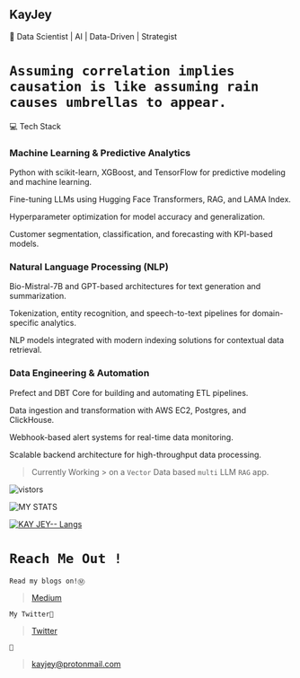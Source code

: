 
## KayJey

🚀 Data Scientist | AI | Data-Driven | Strategist

# `Assuming correlation implies causation is like assuming rain causes umbrellas to appear. `

💻 Tech Stack

### Machine Learning & Predictive Analytics

Python with scikit-learn, XGBoost, and TensorFlow for predictive modeling and machine learning.

Fine-tuning LLMs using Hugging Face Transformers, RAG, and LAMA Index.

Hyperparameter optimization for model accuracy and generalization.

Customer segmentation, classification, and forecasting with KPI-based models.

### Natural Language Processing (NLP)

Bio-Mistral-7B and GPT-based architectures for text generation and summarization.

Tokenization, entity recognition, and speech-to-text pipelines for domain-specific analytics.

NLP models integrated with modern indexing solutions for contextual data retrieval.

### Data Engineering & Automation

Prefect and DBT Core for building and automating ETL pipelines.

Data ingestion and transformation with AWS EC2, Postgres, and ClickHouse.

Webhook-based alert systems for real-time data monitoring.

Scalable backend architecture for high-throughput data processing.



> Currently  Working  > on a `Vector` Data  based `multi` LLM `RAG` app.

![vistors](https://visitor-badge.laobi.icu/badge?page_id=KayJey.KayJey) 

![MY STATS](https://github-readme-stats.vercel.app/api?username=KayJey&show_icons=true&border_color=2e4058)

[![KAY JEY-- Langs](https://github-readme-stats.vercel.app/api/top-langs/?username=KayJey&layout=compact&border_color=2e4058)](https://github.com/KayJey/github-readme-stats)




 # `Reach Me Out !`


`Read my blogs on!Ⓜ️`
>[Medium](https://kayjey.medium.com//)

`My Twitter🎫`
>[Twitter](https://twitter.com/kay97061184)

`🧀`
>kayjey@protonmail.com












 









